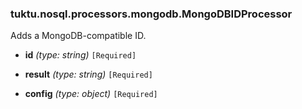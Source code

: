 ### tuktu.nosql.processors.mongodb.MongoDBIDProcessor
Adds a MongoDB-compatible ID.

  * **id** *(type: string)* `[Required]`

  * **result** *(type: string)* `[Required]`

  * **config** *(type: object)* `[Required]`

